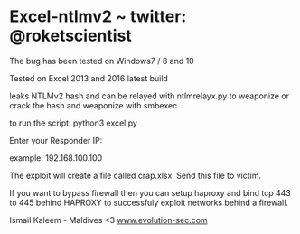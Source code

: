 # Excel-ntlmv2 ~ twitter: @roketscientist


The bug has been tested on Windows7 / 8 and 10

Tested on Excel 2013 and 2016 latest build

leaks NTLMv2 hash and can be relayed with ntlmrelayx.py to weaponize or crack the hash and weaponize with smbexec

to run the script: python3 excel.py 

Enter your Responder IP:

example: 192.168.100.100

The exploit will create a file called crap.xlsx. Send this file to victim.

If you want to bypass firewall then you can setup haproxy and bind tcp 443 to 445 behind HAPROXY to successfuly exploit networks behind a firewall.

Ismail Kaleem - Maldives <3
www.evolution-sec.com


